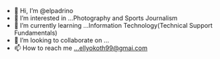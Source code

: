 - 👋 Hi, I’m @elpadrino
- 👀 I’m interested in ...Photography and Sports Journalism
- 🌱 I’m currently learning ...Information Technology(Technical Support Fundamentals)
- 💞️ I’m looking to collaborate on ...
- 📫 How to reach me ...ellyokoth99@gmai.com

<!---
elpadrino/elpadrino is a ✨ special ✨ repository because its `README.md` (this file) appears on your GitHub profile.
You can click the Preview link to take a look at your changes.
--->
